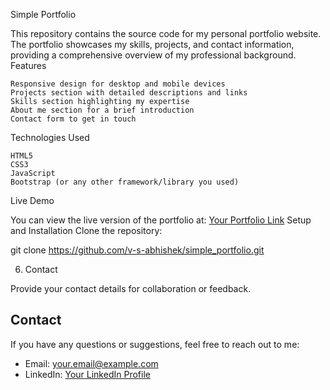 Simple Portfolio

This repository contains the source code for my personal portfolio website. The portfolio showcases my skills, projects, and contact information, providing a comprehensive overview of my professional background.
Features

    Responsive design for desktop and mobile devices
    Projects section with detailed descriptions and links
    Skills section highlighting my expertise
    About me section for a brief introduction
    Contact form to get in touch

Technologies Used

    HTML5
    CSS3
    JavaScript
    Bootstrap (or any other framework/library you used)

Live Demo

You can view the live version of the portfolio at: [Your Portfolio Link](https://darling-kringle-dbaaa8.netlify.app/)
Setup and Installation
Clone the repository:

git clone https://github.com/v-s-abhishek/simple_portfolio.git

6. Contact

Provide your contact details for collaboration or feedback.

## Contact

If you have any questions or suggestions, feel free to reach out to me:

- Email: [your.email@example.com](mailto:veerasivaabhishek5744@gmail.com)
- LinkedIn: [Your LinkedIn Profile](https://www.linkedin.com/in/siva-abhi-shek-veera-6955a9250/)
